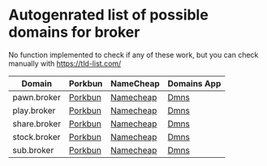 # Autogenrated list of possible domains for broker

No function implemented to check if any of these work, but you can check manually with https://tld-list.com/

| Domain | Porkbun | NameCheap | Domains App |
|---|---|---|---|
| pawn.broker | [Porkbun](https://porkbun.com/checkout/search?prb=e814663da1&tlds=&idnLanguage=&search=search&q=pawn.broker) | [Namecheap](https://www.namecheap.com/domains/registration/results/?domain=pawn.broker) | [Dmns](https://dmns.app/domains?q=pawn.broker) |
| play.broker | [Porkbun](https://porkbun.com/checkout/search?prb=e814663da1&tlds=&idnLanguage=&search=search&q=play.broker) | [Namecheap](https://www.namecheap.com/domains/registration/results/?domain=play.broker) | [Dmns](https://dmns.app/domains?q=play.broker) |
| share.broker | [Porkbun](https://porkbun.com/checkout/search?prb=e814663da1&tlds=&idnLanguage=&search=search&q=share.broker) | [Namecheap](https://www.namecheap.com/domains/registration/results/?domain=share.broker) | [Dmns](https://dmns.app/domains?q=share.broker) |
| stock.broker | [Porkbun](https://porkbun.com/checkout/search?prb=e814663da1&tlds=&idnLanguage=&search=search&q=stock.broker) | [Namecheap](https://www.namecheap.com/domains/registration/results/?domain=stock.broker) | [Dmns](https://dmns.app/domains?q=stock.broker) |
| sub.broker | [Porkbun](https://porkbun.com/checkout/search?prb=e814663da1&tlds=&idnLanguage=&search=search&q=sub.broker) | [Namecheap](https://www.namecheap.com/domains/registration/results/?domain=sub.broker) | [Dmns](https://dmns.app/domains?q=sub.broker) |
